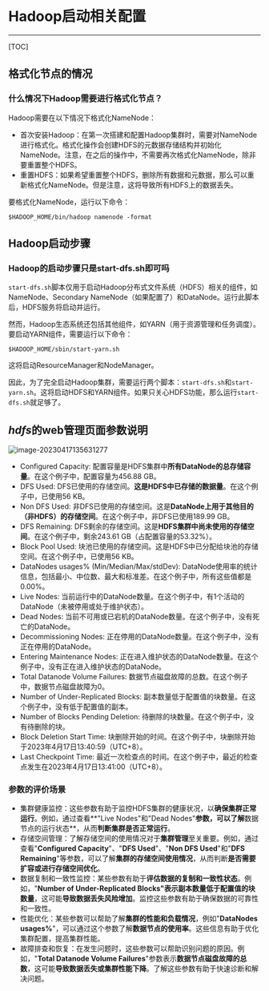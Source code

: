 # Hadoop启动相关配置

------

[TOC]

## 格式化节点的情况

### 什么情况下Hadoop需要进行格式化节点？

Hadoop需要在以下情况下格式化NameNode：

- 首次安装Hadoop：在第一次搭建和配置Hadoop集群时，需要对NameNode进行格式化。格式化操作会创建HDFS的元数据存储结构并初始化NameNode。注意，在之后的操作中，不需要再次格式化NameNode，除非要重置整个HDFS。
- 重置HDFS：如果希望重置整个HDFS，删除所有数据和元数据，那么可以重新格式化NameNode。但是注意，这将导致所有HDFS上的数据丢失。

要格式化NameNode，运行以下命令：

```shell
$HADOOP_HOME/bin/hadoop namenode -format
```

## Hadoop启动步骤

### Hadoop的启动步骤只是start-dfs.sh即可吗

`start-dfs.sh`脚本仅用于启动Hadoop分布式文件系统（HDFS）相关的组件，如NameNode、Secondary NameNode（如果配置了）和DataNode。运行此脚本后，HDFS服务将启动并运行。

然而，Hadoop生态系统还包括其他组件，如YARN（用于资源管理和任务调度）。要启动YARN组件，需要运行以下命令：

```shell
$HADOOP_HOME/sbin/start-yarn.sh
```

这将启动ResourceManager和NodeManager。

因此，为了完全启动Hadoop集群，需要运行两个脚本：`start-dfs.sh`和`start-yarn.sh`。这将启动HDFS和YARN组件。如果只关心HDFS功能，那么运行`start-dfs.sh`就足够了。

## *hdfs*的web管理页面参数说明

![image-20230417135631277](http://evinci.oss-cn-hangzhou.aliyuncs.com/evinci/image-20230417135631277.png)

- Configured Capacity: 配置容量是HDFS集群中**所有DataNode的总存储容量**。在这个例子中，配置容量为456.88 GB。
- DFS Used: DFS已使用的存储空间。**这是HDFS中已存储的数据量**。在这个例子中，已使用56 KB。
- Non DFS Used: 非DFS已使用的存储空间。这是**DataNode上用于其他目的（非HDFS）的存储空间**。在这个例子中，非DFS已使用189.99 GB。
- DFS Remaining: DFS剩余的存储空间。这是**HDFS集群中尚未使用的存储空间**。在这个例子中，剩余243.61 GB（占配置容量的53.32%）。
- Block Pool Used: 块池已使用的存储空间。这是HDFS中已分配给块池的存储空间。在这个例子中，已使用56 KB。
- DataNodes usages% (Min/Median/Max/stdDev): DataNode使用率的统计信息，包括最小、中位数、最大和标准差。在这个例子中，所有这些值都是0.00%。
- Live Nodes: 当前运行中的DataNode数量。在这个例子中，有1个活动的DataNode（未被停用或处于维护状态）。
- Dead Nodes: 当前不可用或已宕机的DataNode数量。在这个例子中，没有死亡的DataNode。
- Decommissioning Nodes: 正在停用的DataNode数量。在这个例子中，没有正在停用的DataNode。
- Entering Maintenance Nodes: 正在进入维护状态的DataNode数量。在这个例子中，没有正在进入维护状态的DataNode。
- Total Datanode Volume Failures: 数据节点磁盘故障的总数。在这个例子中，数据节点磁盘故障为0。
- Number of Under-Replicated Blocks: 副本数量低于配置值的块数量。在这个例子中，没有低于配置值的副本。
- Number of Blocks Pending Deletion: 待删除的块数量。在这个例子中，没有待删除的块。
- Block Deletion Start Time: 块删除开始的时间。在这个例子中，块删除开始于2023年4月17日13:40:59（UTC+8）。
- Last Checkpoint Time: 最近一次检查点的时间。在这个例子中，最近的检查点发生在2023年4月17日13:41:00（UTC+8）。

### 参数的评价场景

- 集群健康监控：这些参数有助于监控HDFS集群的健康状况，以**确保集群正常运行**。例如，通过查看**"Live Nodes"和"Dead Nodes"**参数，可以了解**数据节点的运行状态**，从而**判断集群是否正常运行**。
- 存储空间管理：了解存储空间的使用情况对于**集群管理**至关重要。例如，通过查看"**Configured Capacity**"、"**DFS Used**"、"**Non DFS Used**"和"**DFS Remaining**"等参数，可以了解**集群的存储空间使用情况**，从而判断**是否需要扩容或进行存储空间优化**。
- 数据复制和一致性监控：某些参数有助于**评估数据的复制和一致性状态**。例如，"**Number of Under-Replicated Blocks"**表示**副本数量低于配置值的块数量**，这可能**导致数据丢失风险增加**。监控这些参数有助于确保数据的可靠性和一致性。
- 性能优化：某些参数可以帮助了解**集群的性能和负载情况**，例如"**DataNodes usages%**"，可以通过这个参数了解**数据节点的使用率**。这些信息有助于优化集群配置，提高集群性能。
- 故障排查和恢复：在发生问题时，这些参数可以帮助识别问题的原因。例如，"**Total Datanode Volume Failures**"参数表示**数据节点磁盘故障的总数**，这可能**导致数据丢失或集群性能下降**。了解这些参数有助于快速诊断和解决问题。